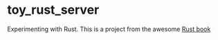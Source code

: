 # toy_rust_server

Experimenting with Rust.
This is a project from the awesome [Rust book](https://doc.rust-lang.org/book/)
